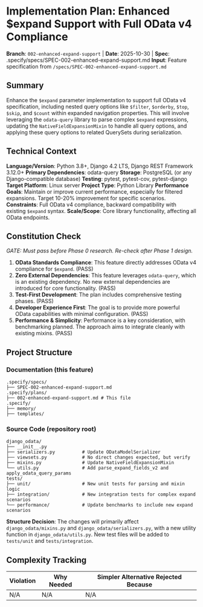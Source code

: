 # Implementation Plan: Enhanced $expand Support with Full OData v4 Compliance

**Branch**: `002-enhanced-expand-support` | **Date**: 2025-10-30 | **Spec**: .specify/specs/SPEC-002-enhanced-expand-support.md
**Input**: Feature specification from `/specs/SPEC-002-enhanced-expand-support.md`

## Summary

Enhance the `$expand` parameter implementation to support full OData v4 specification, including nested query options like `$filter`, `$orderby`, `$top`, `$skip`, and `$count` within expanded navigation properties. This will involve leveraging the `odata-query` library to parse complex `$expand` expressions, updating the `NativeFieldExpansionMixin` to handle all query options, and applying these query options to related QuerySets during serialization.

## Technical Context

**Language/Version**: Python 3.8+, Django 4.2 LTS, Django REST Framework 3.12.0+
**Primary Dependencies**: odata-query
**Storage**: PostgreSQL (or any Django-compatible database)
**Testing**: pytest, pytest-cov, pytest-django
**Target Platform**: Linux server
**Project Type**: Python Library
**Performance Goals**: Maintain or improve current performance, especially for filtered expansions. Target 10-20% improvement for specific scenarios.
**Constraints**: Full OData v4 compliance, backward compatibility with existing `$expand` syntax.
**Scale/Scope**: Core library functionality, affecting all OData endpoints.

## Constitution Check

*GATE: Must pass before Phase 0 research. Re-check after Phase 1 design.*

1. **OData Standards Compliance**: This feature directly addresses OData v4 compliance for `$expand`. (PASS)
2. **Zero External Dependencies**: This feature leverages `odata-query`, which is an existing dependency. No new external dependencies are introduced for core functionality. (PASS)
3. **Test-First Development**: The plan includes comprehensive testing phases. (PASS)
4. **Developer Experience First**: The goal is to provide more powerful OData capabilities with minimal configuration. (PASS)
5. **Performance & Simplicity**: Performance is a key consideration, with benchmarking planned. The approach aims to integrate cleanly with existing mixins. (PASS)

## Project Structure

### Documentation (this feature)

```text
.specify/specs/
├── SPEC-002-enhanced-expand-support.md
.specify/plans/
├── 002-enhanced-expand-support.md # This file
.specify/
├── memory/
├── templates/
```

### Source Code (repository root)

```text
django_odata/
├── __init__.py
├── serializers.py          # Update ODataModelSerializer
├── viewsets.py             # No direct changes expected, but verify
├── mixins.py               # Update NativeFieldExpansionMixin
└── utils.py                # Add parse_expand_fields_v2 and apply_odata_query_params
tests/
├── unit/                   # New unit tests for parsing and mixin logic
├── integration/            # New integration tests for complex expand scenarios
└── performance/            # Update benchmarks to include new expand scenarios
```

**Structure Decision**: The changes will primarily affect `django_odata/mixins.py` and `django_odata/serializers.py`, with a new utility function in `django_odata/utils.py`. New test files will be added to `tests/unit` and `tests/integration`.

## Complexity Tracking

| Violation | Why Needed | Simpler Alternative Rejected Because |
|-----------|------------|-------------------------------------|
| N/A | N/A | N/A |